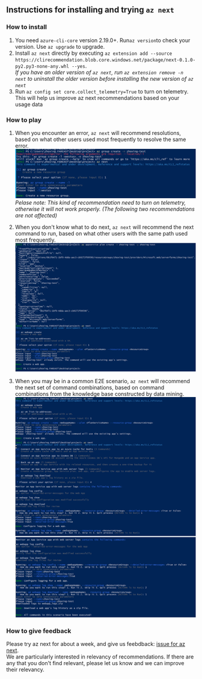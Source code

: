 ## Instructions for installing and trying `az next`

### How to install

1. You need `azure-cli-core` version 2.19.0+. Run`az version`to check your version. Use `az upgrade` to upgrade.
2. Install `az next` directly by executing `az extension add --source https://clirecommendation.blob.core.windows.net/package/next-0.1.0-py2.py3-none-any.whl --yes`.  
  *If you have an older version of `az next`, run `az extension remove -n next` to uninstall the older version before installing the new version of `az next`*
3. Run `az config set core.collect_telemetry=True` to turn on telemetry. This will help us improve az next recommendations based on your usage data

### How to play

1. When you encounter an error, `az next` will recommend resolutions, based on what other users used most frequently to resolve the same error. <br/>
![avatar](https://github.com/zhoxing-ms/image/blob/master/Screenshot%202021-01-06%20223136.png)
*Pelase note: This kind of recommendation need to turn on telemetry, otherwise it will not work properly. (The following two recommendations are not affected)*

2. When you don't know what to do next, `az next` will recommend the next command to run, based on what other users with the same path used most frequently.
![avatar](https://github.com/zhoxing-ms/image/blob/master/Screenshot%202021-01-06%20223705.png)

3. When you may be in a common E2E scenario, `az next` will recommend the next set of command combinations, based on command combinations from the knowledge base constructed by data mining.
![avatar](https://github.com/zhoxing-ms/image/blob/master/Screenshot%202021-01-06%20223800.png)
![avatar](https://github.com/zhoxing-ms/image/blob/master/Screenshot%202021-01-06%20223923.png)

### How to give feedback
Please try az next for about a week, and give us feebdback: [issue for az next](https://github.com/hackathon-cli-recommendation/cli-recommendation/issues). <br/>
We are particularly interested in relevancy of recommendations. If there are any that you don't find relevant, please let us know and we can improve their relevancy.
